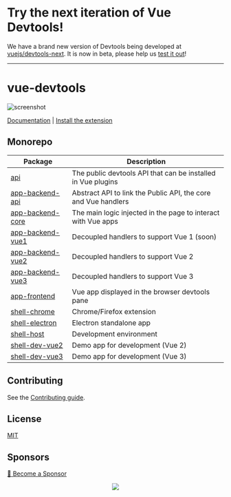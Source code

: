 # Try the next iteration of Vue Devtools!

We have a brand new version of Devtools being developed at [vuejs/devtools-next](https://github.com/vuejs/devtools-next). It is now in beta, please help us [test it out](https://devtools-next.vuejs.org/getting-started/installation)!

---

# vue-devtools

![screenshot](./media/screenshot-shadow.png)

[Documentation](https://devtools.vuejs.org/) | [Install the extension](https://devtools.vuejs.org/guide/browser-extension)

## Monorepo

|Package|Description|
|-------|-----------|
[api](./packages/api) | The public devtools API that can be installed in Vue plugins |
[app-backend-api](./packages/app-backend-api) | Abstract API to link the Public API, the core and Vue handlers |
[app-backend-core](./packages/app-backend-core) | The main logic injected in the page to interact with Vue apps |
[app-backend-vue1](./packages/app-backend-vue1) | Decoupled handlers to support Vue 1 (soon) |
[app-backend-vue2](./packages/app-backend-vue2) | Decoupled handlers to support Vue 2 |
[app-backend-vue3](./packages/app-backend-vue3) | Decoupled handlers to support Vue 3 |
[app-frontend](./packages/app-frontend) | Vue app displayed in the browser devtools pane |
[shell-chrome](./packages/shell-chrome) | Chrome/Firefox extension |
[shell-electron](./packages/shell-electron) | Electron standalone app |
[shell-host](./packages/shell-host) | Development environment |
[shell-dev-vue2](./packages/shell-dev-vue2) | Demo app for development (Vue 2) |
[shell-dev-vue3](./packages/shell-dev-vue3) | Demo app for development (Vue 3) |

## Contributing

See the [Contributing guide](https://devtools.vuejs.org/guide/contributing.html).

## License

[MIT](http://opensource.org/licenses/MIT)

## Sponsors

[💚️ Become a Sponsor](https://github.com/sponsors/Akryum)

<p align="center">
  <a href="https://guillaume-chau.info/sponsors/" target="_blank">
    <img src='https://akryum.netlify.app/sponsors.svg'/>
  </a>
</p>
